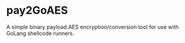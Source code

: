 # pay2GoAES

A simple binary payload AES encryption/conversion tool for use with GoLang shellcode runners.